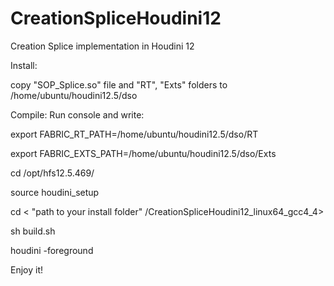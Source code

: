 CreationSpliceHoudini12
=======================
Creation Splice implementation in Houdini 12


Install:

copy "SOP_Splice.so" file and "RT", "Exts" folders to /home/ubuntu/houdini12.5/dso


Compile:
Run console and write:

   export FABRIC_RT_PATH=/home/ubuntu/houdini12.5/dso/RT

   export FABRIC_EXTS_PATH=/home/ubuntu/houdini12.5/dso/Exts

   cd /opt/hfs12.5.469/

   source houdini_setup

   cd < "path to your install folder" /CreationSpliceHoudini12_linux64_gcc4_4>

   sh build.sh

   houdini -foreground



Enjoy it!
